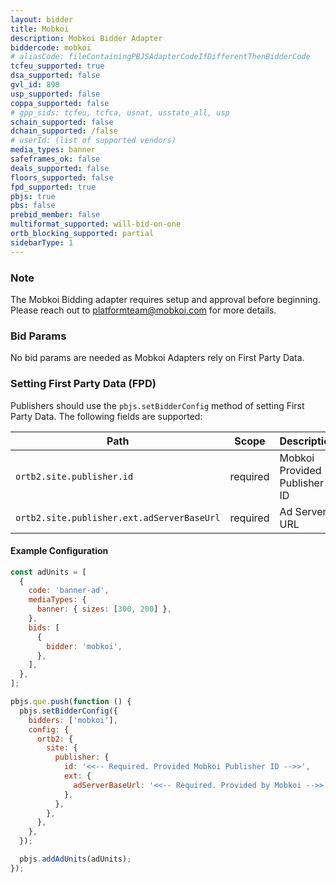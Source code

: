 ```yaml
---
layout: bidder
title: Mobkoi
description: Mobkoi Bidder Adapter
biddercode: mobkoi
# aliasCode: fileContainingPBJSAdapterCodeIfDifferentThenBidderCode
tcfeu_supported: true
dsa_supported: false
gvl_id: 898
usp_supported: false
coppa_supported: false
# gpp_sids: tcfeu, tcfca, usnat, usstate_all, usp
schain_supported: false
dchain_supported: /false
# userId: (list of supported vendors)
media_types: banner
safeframes_ok: false
deals_supported: false
floors_supported: false
fpd_supported: true
pbjs: true
pbs: false
prebid_member: false
multiformat_supported: will-bid-on-one
ortb_blocking_supported: partial
sidebarType: 1
---
```


### Note

The Mobkoi Bidding adapter requires setup and approval before beginning. Please reach out to <platformteam@mobkoi.com> for
more details.

### Bid Params

No bid params are needed as Mobkoi Adapters rely on First Party Data.

### Setting First Party Data (FPD)

Publishers should use the `pbjs.setBidderConfig` method of setting First Party Data. The following fields are supported:

| Path                                        | Scope    | Description                  | Example                   | Type      |
|---------------------------------------------|----------|------------------------------|---------------------------|-----------|
| `ortb2.site.publisher.id`                   | required | Mobkoi Provided Publisher ID | `'mobkoi-publisher-id'`   | `string`  |
| `ortb2.site.publisher.ext.adServerBaseUrl`  | required | Ad Server URL                | `'https://adserver.com'`  | `string`  |

#### Example Configuration

```js
const adUnits = [
  {
    code: 'banner-ad',
    mediaTypes: {
      banner: { sizes: [300, 200] },
    },
    bids: [
      {
        bidder: 'mobkoi',
      },
    ],
  },
];

pbjs.que.push(function () {
  pbjs.setBidderConfig({
    bidders: ['mobkoi'],
    config: {
      ortb2: {
        site: {
          publisher: {
            id: '<<-- Required. Provided Mobkoi Publisher ID -->>',
            ext: {
              adServerBaseUrl: '<<-- Required. Provided by Mobkoi -->>',
            },
          },
        },
      },
    },
  });

  pbjs.addAdUnits(adUnits);
});
```
